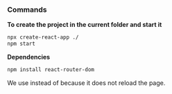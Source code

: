 ### Commands

**To create the project in the current folder and start it**

```bash
npx create-react-app ./
npm start
```

**Dependencies**

```bash
npm install react-router-dom
```

We use <Link></Link> instead of <a></a> because it does not reload the page.

